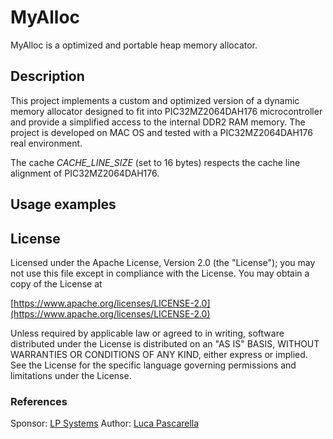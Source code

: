 # MyAlloc
MyAlloc is a optimized and portable heap memory allocator.

## Description
This project implements a custom and optimized version of a dynamic memory allocator designed to fit into PIC32MZ2064DAH176 microcontroller and provide a simplified access to the internal DDR2 RAM memory.
The project is developed on MAC OS and tested with a PIC32MZ2064DAH176 real environment.

The cache _CACHE_LINE_SIZE_ (set to 16 bytes) respects the cache line alignment of PIC32MZ2064DAH176.


## Usage examples


## License
Licensed under the Apache License, Version 2.0 (the "License"); you may not use this file except in compliance with the License. You may obtain a copy of the License at
 
[https://www.apache.org/licenses/LICENSE-2.0](https://www.apache.org/licenses/LICENSE-2.0)
 
Unless required by applicable law or agreed to in writing, software distributed under the License is distributed on an "AS IS" BASIS, WITHOUT WARRANTIES OR CONDITIONS OF ANY KIND, either express or implied. See the License for the specific language governing permissions and limitations under the License.

### References
Sponsor: [LP Systems](https://lpsystems.eu/)
Author: [Luca Pascarella](https://lucapascarella.com/)


